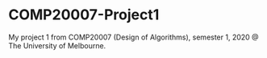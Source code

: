 # COMP20007-Project1
My project 1 from COMP20007 (Design of Algorithms), semester 1, 2020 @ The University of Melbourne.
